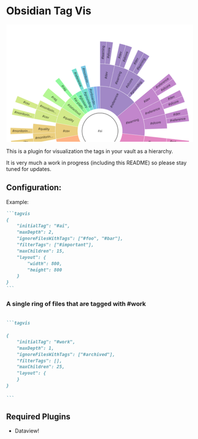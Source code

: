# Obsidian Tag Vis

<img src="./screenshot.png" />

This is a plugin for visualization the tags in your vault as a hierarchy.  

It is very much a work in progress (including this README) so please stay tuned for updates.

## Configuration:

Example:
~~~markdown
```tagvis
{
	"initialTag": "#ai",
	"maxDepth": 2,
    "ignoreFilesWithTags": ["#foo", "#bar"],
	"filterTags": ["#important"],
    "maxChildren": 15,
	"layout": {
		"width": 800,
		"height": 800
	}
}
```
~~~


### A single ring of files that are tagged with #work

~~~markdown

```tagvis

{
	"initialTag": "#work",
	"maxDepth": 1,
	"ignoreFilesWithTags": ["#archived"],
	"filterTags": [],
	"maxChildren": 25,
	"layout": {
	}
}

```
~~~


## Required Plugins
* Dataview!